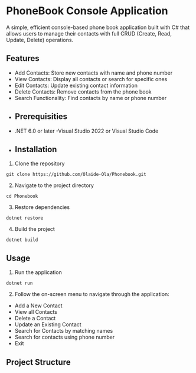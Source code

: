 # PhoneBook Console Application
A simple, efficient console-based phone book application built with C# that allows users to manage their contacts with full CRUD (Create, Read, Update, Delete) operations.
## Features
- Add Contacts: Store new contacts with name and phone number
- View Contacts: Display all contacts or search for specific ones
- Edit Contacts: Update existing contact information
- Delete Contacts: Remove contacts from the phone book
- Search Functionality: Find contacts by name or phone number
- ## Prerequisities
- .NET 6.0 or later
-Visual Studio 2022 or Visual Studio Code
- ## Installation
1. Clone the repository
```
git clone https://github.com/Olaide-Ola/Phonebook.git
```
2. Navigate to the project directory
```
cd Phonebook
```
3. Restore dependencies
```
dotnet restore
```
4. Build the project
```
dotnet build
```

## Usage
1. Run the application
```
dotnet run
```
2. Follow the on-screen menu to navigate through the application:
* Add a New Contact
* View all Contacts
* Delete a Contact
* Update an Existing Contact
* Search for Contacts by matching names
* Search for contacts using phone number
* Exit
## Project Structure
